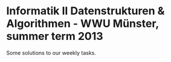 
# Informatik II Datenstrukturen & Algorithmen - WWU Münster, summer term 2013

Some solutions to our weekly tasks.
